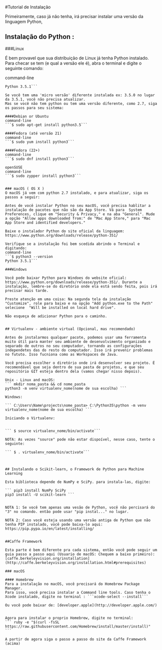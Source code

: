 #Tutorial de Instalação

Primeiramente, caso já não tenha, irá precisar instalar uma versão da linguagem Python,

## Instalação do Python :

###Linux

É bem provavel que sua distribuição de Linux já tenha Python instalado. Para checar se tem (e qual a versão ele é), abra o terminal e digite o seguinte comando:

command-line
```$ python3 --version
Python 3.5.1```

Se você tem uma 'micro versão' diferente instalada ex: 3.5.0 no lugar da 3.5.1, você não precisa atualizar.
Mas se você não tem python ou tem uma versão diferente, como 2.7, siga os passos para seu sistema:

####Debian or Ubuntu
command-line
```$ sudo apt-get install python3.5```

####Fedora (até versão 21)
command-line
```$ sudo yum install python3```

####Fedora (22+)
command-line
```$ sudo dnf install python3```

openSUSE
command-line
```$ sudo zypper install python3```


### macOS ( OS X )
O macOS já vem com python 2.7 instalado, e para atualizar, siga os passos a seguir:

Antes de você instalar Python no seu macOS, você precisa hablitar a instalação de pacotes que não são da App Store. Vá para  System Preferences, clique em "Security & Privacy," e na aba "General". Mude a opção "Allow apps downloaded from:" de "Mac App Store," para "Mac App Store and identified developers."

Baixe o instalador Python do site oficial da linguagem:  https://www.python.org/downloads/release/python-351/

Verifique se a instalação foi bem scedida abrindo o Terminal e digitando:
command-line
```$ python3 --version
Python 3.5.1```

###Windows

Você pode baixar Python para Windoes do website oficial:
https://www.python.org/downloads/release/python-351/. Durante a instalação, lembre-se do diretório onde ela está sendo feita, pois irá precisar mais tarde.

Preste atenção em uma coisa: Na segunda tela da instalação "Customize", role para baixo e na opção "Add python.exe to the Path" selecione  "Will be installed on local hard drive".

Não esqueça de adicionar Python para o caminho.


## Virtualenv - ambiente virtual (Opcional, mas recomendado)

Antes de instalarmos qualquer pacote, podemos usar uma ferramenta muito útil para manter seu ambiente de desenvolvimento organizado e separado de outros no seu computador, tornando as configurações independetes das do resto do computador. Isso irá prevenir problemas no fututo. Isso fucniona como as Workspaces de Java.

Você precisa escolher o diretório onde irá desenvolver seu projeto. É recomendável que seja dentro de sua pasta de projetos, e que seu repositório GIT esteja dentro dela (vamos chegar nisso depois).

Unix - Linux and macOS:
``` mkdir noma_pasta && cd nome_pasta
python3 -m venv virtualenv_nome(nome de sua escolha) ```

Windows:

``` C:\Users\Name\projects\nome_pasta> C:\Python35\python -m venv virtualenv_nome(nome de sua escolha) ```

Iniciando o Virtualenv:


``` $ source virtualenv_nome/bin/activate```

NOTA: As vezes "source" pode não estar dispoível, nesse caso, tente o seguinte:

``` $ . virtualenv_nome/bin/activate```



## Instalando o Scikit-learn, o Framework de Python para Machine Learning

Esta biblioteca depende de NumPy e SciPy. para instala-las, digite:

``` pip3 install NumPy SciPy
pip3 install -U scikit-learn ```


NOTA 1: Se você tem apenas uma vesão de Python, você não percisará do "3" no comando. então pode usar "pip instal..." no lugar.

NOTA 2: Caso você esteja usando uma versão antiga de Python que não tenha PIP instalado, você pode baixa-lo aqui: https://pip.pypa.io/en/latest/installing/


##Caffe Framework

Esta parte é bem diferente pra cada sistema, então você pode seguir um guia passo a passo aqui (Usuario de macOS: Chequem a baixo primeiro): [caffe.berkeleyvision.org/installation](http://caffe.berkeleyvision.org/installation.html#prerequisites)

### macOS

#### Homebrew
Para a instalação no macOS, você precisará do Homebrew Package Manager.
Para isso, você precisa instalar a Command line tools. Caso tenha o Xcode instalado, digite no terminal : ```xcode-select --install```

Ou você pode baixar de: [developer.apple](http://developer.apple.com/)


Agora para instalar o proprio Homebrew, digite no terminal:
``` ruby -e "$(curl -fsSL https://raw.githubusercontent.com/Homebrew/install/master/install)" ```

A partir de agora siga o passo a passo do site da Caffe Framework (acima)
